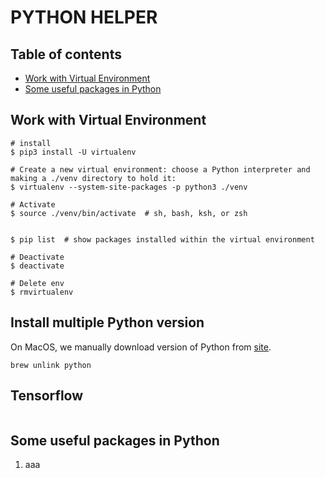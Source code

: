 # PYTHON HELPER #

## Table of contents

* [Work with Virtual Environment](#work-with-virtual-environment)
* [Some useful packages in Python](#some-useful-package-in-python)

## Work with Virtual Environment

```
# install
$ pip3 install -U virtualenv

# Create a new virtual environment: choose a Python interpreter and making a ./venv directory to hold it:
$ virtualenv --system-site-packages -p python3 ./venv

# Activate
$ source ./venv/bin/activate  # sh, bash, ksh, or zsh


$ pip list  # show packages installed within the virtual environment

# Deactivate
$ deactivate

# Delete env
$ rmvirtualenv

```

## Install multiple Python version

On MacOS, we manually download version of Python from [site](https://www.python.org/downloads/release/python-367/).

`brew unlink python`

## Tensorflow

```

```

## Some useful packages in Python

1. aaa